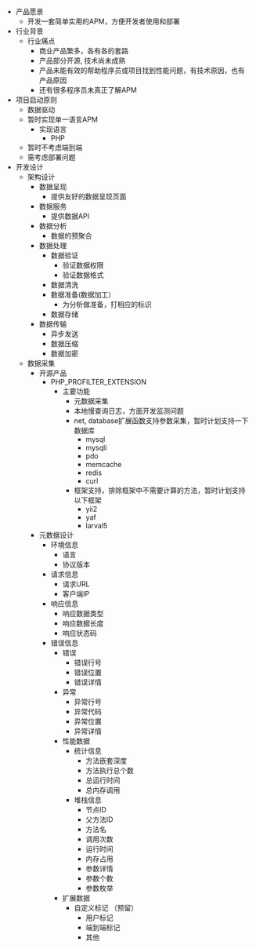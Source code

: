 * 产品愿景
    * 开发一套简单实用的APM，方便开发者使用和部署
* 行业背景
    * 行业痛点
      * 商业产品繁多，各有各的套路
      * 产品部分开源, 技术尚未成熟
      * 产品未能有效的帮助程序员或项目找到性能问题，有技术原因，也有产品原因
      * 还有很多程序员未真正了解APM
* 项目启动原则
    * 数据驱动
    * 暂时实现单一语言APM
      * 实现语言
         * PHP
    * 暂时不考虑端到端
    * 需考虑部署问题
* 开发设计
    * 架构设计
        * 数据呈现 
            * 提供友好的数据呈现页面
        * 数据服务
            * 提供数据API
        * 数据分析
            * 数据的预聚合
        * 数据处理
            * 数据验证
                * 验证数据权限
                * 验证数据格式
            * 数据清洗
            * 数据准备(数据加工）
                * 为分析做准备，打相应的标识
            * 数据存储
        * 数据传输
            * 异步发送
            * 数据压缩
            * 数据加密
     * 数据采集
         * 开源产品
            * PHP_PROFILTER_EXTENSION
               * 主要功能
                  * 元数据采集
                  * 本地慢查询日志，方面开发监测问题
                  * net, database扩展函数支持参数采集，暂时计划支持一下数据库
                     * mysql
                     * mysqli
                     * pdo
                     * memcache
                     * redis
                     * curl
                  * 框架支持，排除框架中不需要计算的方法，暂时计划支持以下框架
                      * yii2
                      * yaf
                      * larval5
         * 元数据设计
             * 环境信息
                 * 语言
                 * 协议版本
             * 请求信息
                 * 请求URL
                 * 客户端IP
             * 响应信息
                 * 响应数据类型
                 * 响应数据长度
                 * 响应状态码
             * 错误信息
                 * 错误
                     * 错误行号
                     * 错误位置
                     * 错误详情
                 * 异常
                     * 异常行号
                     * 异常代码
                     * 异常位置
                     * 异常详情
                 * 性能数据
                     * 统计信息
                         * 方法嵌套深度
                         * 方法执行总个数
                         * 总运行时间
                         * 总内存调用
                     * 堆栈信息
                         * 节点ID
                         * 父方法ID
                         * 方法名
                         * 调用次数
                         * 运行时间
                         * 内存占用
                         * 参数详情
                         * 参数个数
                         * 参数枚举
                 * 扩展数据
                     * 自定义标记 （预留）
                         * 用户标记
                         * 端到端标记
                         * 其他
